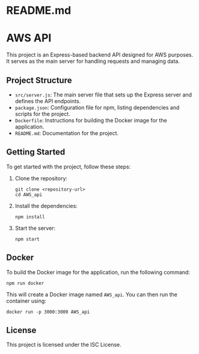 # README.md

# AWS API

This project is an Express-based backend API designed for AWS purposes. It serves as the main server for handling requests and managing data.

## Project Structure

- `src/server.js`: The main server file that sets up the Express server and defines the API endpoints.
- `package.json`: Configuration file for npm, listing dependencies and scripts for the project.
- `Dockerfile`: Instructions for building the Docker image for the application.
- `README.md`: Documentation for the project.

## Getting Started

To get started with the project, follow these steps:

1. Clone the repository:
   ```
   git clone <repository-url>
   cd AWS_api
   ```

2. Install the dependencies:
   ```
   npm install
   ```

3. Start the server:
   ```
   npm start
   ```

## Docker

To build the Docker image for the application, run the following command:
```
npm run docker
```

This will create a Docker image named `AWS_api`. You can then run the container using:
```
docker run -p 3000:3000 AWS_api
```

## License

This project is licensed under the ISC License.